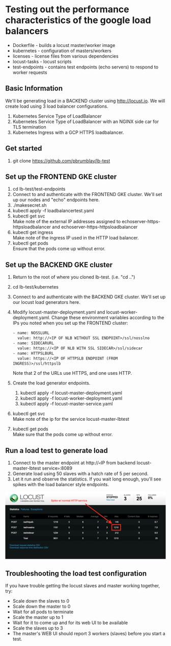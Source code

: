 # Testing out the performance characteristics of the google load balancers

* Dockerfile - builds a locust master/worker image
* kubernetes - configuration of masters/workers
* licenses - license files from various dependencies
* locust-tasks - locust scripts
* test-endpoints - contains test endpoints (echo servers) to respond to worker requests

## Basic Information
We'll be generating load in a BACKEND cluster using http://locust.io. We will
create load using 3 load balancer configurations.
1. Kubernetes Service Type of LoadBalancer
1. Kubernetes Service Type of LoadBalancer with an NGINX side car for TLS termination
1. Kubernetes Ingress with a GCP HTTPS loadbalancer.

## Get started
1. git clone https://github.com/pbrumblay/lb-test

## Set up the FRONTEND GKE cluster

1. cd lb-test/test-endpoints
1. Connect to and authenticate with the FRONTEND GKE cluster. We'll set up
our nodes and "echo" endpoints here.
1. ./makesecret.sh
1. kubectl apply -f loadbalancertest.yaml
1. kubectl get svc  
Make note of the external IP addresses assigned to echoserver-https-httpsloadbalancer and echoserver-https-httpsloadbalancer
1. kubectl get ingress  
Make note of the ingress IP used in the HTTP load balancer.
1. kubectl get pods  
Ensure that the pods come up without error.

## Set up the BACKEND GKE cluster
1. Return to the root of where you cloned lb-test. (i.e. "cd ..")
1. cd lb-test/kubernetes
1. Connect to and authenticate with the BACKEND GKE cluster. We'll set up our locust
load generators here.
1. Modify locust-master-deployment.yaml and locust-worker-deployment.yaml. Change these environment variables according to the IPs you noted when you set up the FRONTEND cluster:

    ```
    - name: NOSSLURL
      value: http://<IP OF NLB WITHOUT SSL ENDPOINT>/ssl/nosslno
    - name: SIDECARURL
      value: https://<IP OF NLB WITH SSL SIDECAR>/ssl/sidecar
    - name: HTTPSLBURL
      value: https://<IP OF HTTPSLB ENDPOINT (FROM INGRESS)>/ssl/httpslb
    ```
    Note that 2 of the URLs use HTTPS, and one uses HTTP.
1. Create the load generator endpoints.
    1. kubectl apply -f locust-master-deployment.yaml
    1. kubectl apply -f locust-worker-deployment.yaml
    1. kubectl apply -f locust-master-service.yaml
1. kubectl get svc  
Make note of the ip for the service locust-master-lbtest
1. kubectl get pods  
Make sure that the pods come up without error.

## Run a load test to generate load
1. Connect to the master endpoint at http://`<`IP from backend locust-master-lbtest service`>`:8089
1. Generate load using 50 slaves with a hatch rate of 5 per second.
1. Let it run and observe the statistics. If you wait long enough, you'll see spikes with the load balancer style endpoints.

![Load balancer spike](https://github.com/pbrumblay/lb-test/blob/master/spike.png)

## Troubleshooting the load test configuration
If you have trouble getting the locust slaves and master working together, try:
* Scale down the slaves to 0
* Scale down the master to 0
* Wait for all pods to terminate
* Scale the master up to 1
* Wait for it to come up and for its web UI to be available
* Scale the slaves up to 3
* The master's WEB UI should report 3 workers (slaves) before you start a test.

